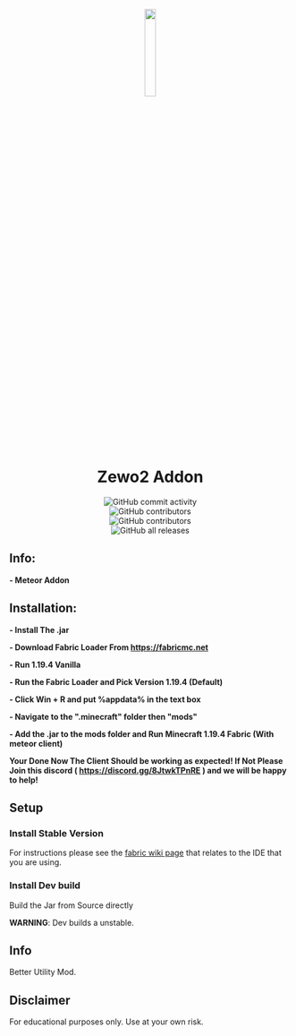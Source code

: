 <p align="center">
<img src="https://raw.githubusercontent.com/Dark-Developments/Popbobxd-Addon/master/src/main/resources/assets/template/icon.png" width="20%"/>
</p>

<h1 align="center">Zewo2 Addon</h1>

<div style="display: grid; place-items: center;">
    <img alt="GitHub commit activity" src="https://img.shields.io/github/commit-activity/w/Dark-Developments/Popbobxd-Addon?color=black"> <img alt="GitHub contributors" src="https://img.shields.io/github/contributors/Nxyi/Kapuncino-Meteor?color=black&label=Developers">
<img alt="GitHub contributors" src="https://img.shields.io/github/v/release/Dark-Developments/Popbobxd-Addon?display_name=tag&include_prereleases&color=black">
    <img alt="GitHub all releases" src="https://img.shields.io/github/downloads/Dark-Developments/Popbobxd-Addon/total?color=black">

</div>

## Info:
**- Meteor Addon**


## Installation:

**- Install The .jar**

**- Download Fabric Loader From https://fabricmc.net**

**- Run 1.19.4 Vanilla**

**- Run the Fabric Loader and Pick Version 1.19.4 (Default)**

**- Click Win + R and put %appdata% in the text box**

**- Navigate to the ".minecraft" folder then "mods"**

**- Add the .jar to the mods folder and Run Minecraft 1.19.4 Fabric (With meteor client)**

**Your Done Now The Client Should be working as expected! If Not Please Join this discord ( https://discord.gg/8JtwkTPnRE ) and we will be happy to help!**

## Setup

### Install Stable Version
For instructions please see the [fabric wiki page](https://fabricmc.net/wiki/tutorial:setup) that relates to the IDE that you are using.

### Install Dev build
Build the Jar from Source directly

**WARNING**: Dev builds a unstable.
## Info

Better Utility Mod.

## Disclaimer

For educational purposes only. Use at your own risk.

